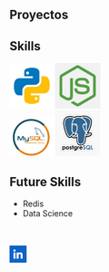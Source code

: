 ## Proyectos
## Skills
<img src="src/python.png" alt="Python" width="80"/><img src="src/nodejs.png" alt="Node.js" width="80" /> <br>
<img src="src/mysql.png" alt="MySQL" width="80"/><img src="src/postgresql.png" alt="PostgreSQL" width="80" /> <br>

## Future Skills
- Redis
- Data Science


<br><br>
<a href="https://www.linkedin.com/in/maximiliano-zonta/">
  <img src="src/linkedin.png" alt="LinkedIn" width='30'>
</a>
